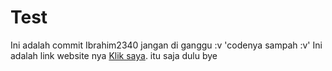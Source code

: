 # Test
Ini adalah commit Ibrahim2340 jangan di ganggu :v
'codenya sampah :v'
Ini adalah link website nya [Klik saya](https://mnyamnya.github.io/Test.com/).
itu saja dulu bye